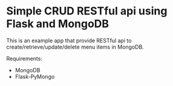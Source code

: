 # Simple CRUD RESTful api using Flask and MongoDB

This is an example app that provide RESTful api to create/retrieve/update/delete menu items in MongoDB.

Requirements:
* MongoDB
* Flask-PyMongo